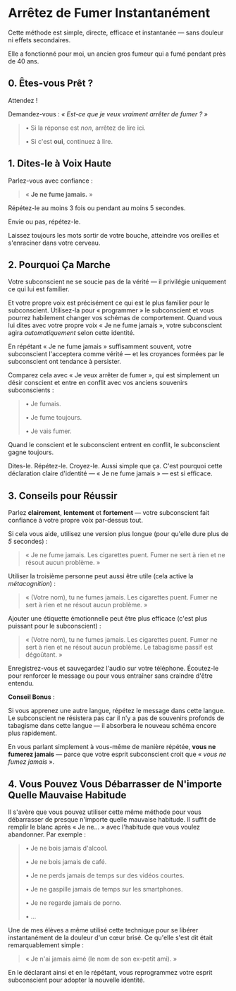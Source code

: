 # Arrêtez de Fumer Instantanément

Cette méthode est simple, directe, efficace et instantanée — sans douleur ni effets secondaires.

Elle a fonctionné pour moi, un ancien gros fumeur qui a fumé pendant près de 40 ans.

## 0. Êtes-vous Prêt ?

Attendez !

Demandez-vous : *« Est-ce que je veux vraiment arrêter de fumer ? »*

> • Si la réponse est *non*, arrêtez de lire ici.
>
> • Si c'est **oui**, continuez à lire.

## 1. Dites-le à Voix Haute

Parlez-vous avec confiance :

> « **Je ne fume jamais.** »

Répétez-le au moins 3 fois ou pendant au moins 5 secondes.

Envie ou pas, répétez-le.

Laissez toujours les mots sortir de votre bouche, atteindre vos oreilles et s'enraciner dans votre cerveau.

## 2. Pourquoi Ça Marche

Votre subconscient ne se soucie pas de la vérité — il privilégie uniquement ce qui lui est familier.

Et votre propre voix est précisément ce qui est le plus familier pour le subconscient. Utilisez-la pour « programmer » le subconscient et vous pourrez habilement changer vos schémas de comportement. Quand vous lui dites avec votre propre voix « Je ne fume jamais », votre subconscient agira *automatiquement* selon cette identité.

En répétant « Je ne fume jamais » suffisamment souvent, votre subconscient l'acceptera comme vérité — et les croyances formées par le subconscient ont tendance à persister.

Comparez cela avec « Je veux arrêter de fumer », qui est simplement un désir conscient et entre en conflit avec vos anciens souvenirs subconscients :

> • Je fumais.
>
> • Je fume toujours.
>
> • Je vais fumer.

Quand le conscient et le subconscient entrent en conflit, le subconscient gagne toujours.

Dites-le. Répétez-le. Croyez-le. Aussi simple que ça. C'est pourquoi cette déclaration claire d'identité — « Je ne fume jamais » — est si efficace.

## 3. Conseils pour Réussir

Parlez **clairement**, **lentement** et **fortement** — votre subconscient fait confiance à votre propre voix par-dessus tout.

Si cela vous aide, utilisez une version plus longue (pour qu'elle dure plus de *5* secondes) :

> « Je ne fume jamais. Les cigarettes puent. Fumer ne sert à rien et ne résout aucun problème. »

Utiliser la troisième personne peut aussi être utile (cela active la *métacognition*) :

> « (Votre nom), tu ne fumes jamais. Les cigarettes puent. Fumer ne sert à rien et ne résout aucun problème. »

Ajouter une étiquette émotionnelle peut être plus efficace (c'est plus puissant pour le subconscient) :

> « (Votre nom), tu ne fumes jamais. Les cigarettes puent. Fumer ne sert à rien et ne résout aucun problème. Le tabagisme passif est dégoûtant. »

Enregistrez-vous et sauvegardez l'audio sur votre téléphone. Écoutez-le pour renforcer le message ou pour vous entraîner sans craindre d'être entendu.

**Conseil Bonus** :

Si vous apprenez une autre langue, répétez le message dans cette langue. Le subconscient ne résistera pas car il n'y a pas de souvenirs profonds de tabagisme dans cette langue — il absorbera le nouveau schéma encore plus rapidement.

En vous parlant simplement à vous-même de manière répétée, **vous ne fumerez jamais** — parce que votre esprit subconscient croit que « *vous ne fumez jamais* ».

## 4. Vous Pouvez Vous Débarrasser de N'importe Quelle Mauvaise Habitude

Il s'avère que vous pouvez utiliser cette même méthode pour vous débarrasser de presque n'importe quelle mauvaise habitude. Il suffit de remplir le blanc après « Je ne… » avec l'habitude que vous voulez abandonner. Par exemple :

> • Je ne bois jamais d'alcool.
>
> • Je ne bois jamais de café.
>
> • Je ne perds jamais de temps sur des vidéos courtes.
>
> • Je ne gaspille jamais de temps sur les smartphones.
>
> • Je ne regarde jamais de porno.
>
> • …

Une de mes élèves a même utilisé cette technique pour se libérer instantanément de la douleur d'un cœur brisé. Ce qu'elle s'est dit était remarquablement simple :

> « Je n'ai jamais aimé (le nom de son ex-petit ami). »

En le déclarant ainsi et en le répétant, vous reprogrammez votre esprit subconscient pour adopter la nouvelle identité.
